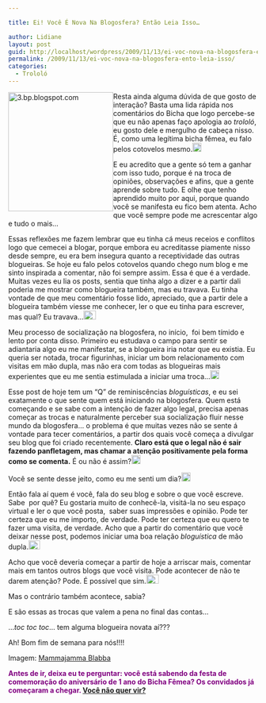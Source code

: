 ```yaml
---

title: Ei! Você É Nova Na Blogosfera? Então Leia Isso…

author: Lidiane
layout: post
guid: http://localhost/wordpress/2009/11/13/ei-voc-nova-na-blogosfera-ento-leia-isso/
permalink: /2009/11/13/ei-voc-nova-na-blogosfera-ento-leia-isso/
categories:
  - Trololó
---
```

[<img style="display: inline; margin-left: 0; margin-right: 0; border-width: 0;" title="3.bp.blogspot.com" src="http://www.trololodemulher.com.br/blog/wp-content/uploads/2009/11/3-bp_-blogspot-com_thumb.gif" border="0" alt="3.bp.blogspot.com" width="212" height="240" align="left" />](http://www.trololodemulher.com.br/blog/wp-content/uploads/2009/11/3-bp_-blogspot-com_.gif) Resta ainda alguma dúvida de que gosto de interação? Basta uma lida rápida nos comentários do Bicha que logo percebe-se que eu não apenas faço apologia ao _trololó_, eu gosto dele e mergulho de cabeça nisso. É, como uma legítima bicha fêmea, eu falo pelos cotovelos mesmo.[<img style="display: inline;" title="EmoticonBigSmile" src="http://www.trololodemulher.com.br/blog/wp-content/uploads/2009/11/emoticonbigsmile_thumb1.gif" alt="EmoticonBigSmile" width="18" height="18" />](http://www.trololodemulher.com.br/blog/wp-content/uploads/2009/11/emoticonbigsmile1.gif)

E eu acredito que a gente só tem a ganhar com isso tudo, porque é na troca de opiniões, observações e afins, que a gente aprende sobre tudo. E olhe que tenho aprendido muito por aqui, porque quando você se manifesta eu fico bem atenta. Acho que você sempre pode me acrescentar algo e tudo o mais…

Essas reflexões me fazem lembrar que eu tinha cá meus receios e conflitos logo que cemecei a blogar, porque embora eu acreditasse piamente nisso desde sempre, eu era bem insegura quanto a receptividade das outras blogueiras. Se hoje eu falo pelos cotovelos quando chego num blog e me sinto inspirada a comentar, não foi sempre assim. Essa é que é a verdade. Muitas vezes eu lia os posts, sentia que tinha algo a dizer e a partir dali poderia me mostrar como blogueira também, mas eu travava. Eu tinha vontade de que meu comentário fosse lido, apreciado, que a partir dele a blogueira também viesse me conhecer, ler o que eu tinha para escrever, mas qual? Eu travava…[<img style="display: inline;" title="EmoticonCrying" src="http://www.trololodemulher.com.br/blog/wp-content/uploads/2009/11/emoticoncrying_thumb.gif" alt="EmoticonCrying" width="25" height="18" />](http://www.trololodemulher.com.br/blog/wp-content/uploads/2009/11/emoticoncrying.gif)

Meu processo de socialização na blogosfera, no início,  foi bem tímido e lento por conta disso. Primeiro eu estudava o campo para sentir se adiantaria algo eu me manifestar, se a blogueira iria notar que eu existia. Eu queria ser notada, trocar figurinhas, iniciar um bom relacionamento com visitas em mão dupla, mas não era com todas as blogueiras mais experientes que eu me sentia estimulada a iniciar uma troca…[<img style="display: inline;" title="EmoticonSad" src="http://www.trololodemulher.com.br/blog/wp-content/uploads/2009/11/emoticonsad_thumb1.gif" alt="EmoticonSad" width="18" height="18" />](http://www.trololodemulher.com.br/blog/wp-content/uploads/2009/11/emoticonsad1.gif)

Esse post de hoje tem um “Q” de reminiscências _bloguísticas_, e eu sei exatamente o que sente quem está iniciando na blogosfera. Quem está começando e se sabe com a intenção de fazer algo legal, precisa apenas começar as trocas e naturalmente perceber sua socialização fluir nesse mundo da blogosfera… o problema é que muitas vezes não se sente á vontade para tecer comentários, a partir dos quais você começa a divulgar seu blog que foi criado recentemente. **Claro está que o legal não é sair fazendo panfletagem, mas chamar a atenção positivamente pela forma como se comenta.** É ou não é assim?[<img style="display: inline;" title="EmoticonEyebrow" src="http://www.trololodemulher.com.br/blog/wp-content/uploads/2009/11/emoticoneyebrow_thumb2.gif" alt="EmoticonEyebrow" width="18" height="18" />](http://www.trololodemulher.com.br/blog/wp-content/uploads/2009/11/emoticoneyebrow2.gif)

Você se sente desse jeito, como eu me senti um dia?[<img style="display: inline;" title="EmoticonConfused" src="http://www.trololodemulher.com.br/blog/wp-content/uploads/2009/11/emoticonconfused_thumb.gif" alt="EmoticonConfused" width="18" height="18" />](http://www.trololodemulher.com.br/blog/wp-content/uploads/2009/11/emoticonconfused.gif)

Então fala aí quem é você, fala do seu blog e sobre o que você escreve. Sabe  por quê? Eu gostaria muito de conhecê-la, visitá-la no seu espaço virtual e ler o que você posta,  saber suas impressões e opinião. Pode ter certeza que eu me importo, de verdade. Pode ter certeza que eu quero te fazer uma visita, de verdade. Acho que a partir do comentário que você deixar nesse post, podemos iniciar uma boa relação _bloguística_ de mão dupla.[<img style="display: inline;" title="EmoticonThumbsUp" src="http://www.trololodemulher.com.br/blog/wp-content/uploads/2009/11/emoticonthumbsup_thumb2.gif" alt="EmoticonThumbsUp" width="23" height="18" />](http://www.trololodemulher.com.br/blog/wp-content/uploads/2009/11/emoticonthumbsup2.gif)

Acho que você deveria começar a partir de hoje a arriscar mais, comentar mais em tantos outros blogs que você visita. Pode acontecer de não te darem atenção? Pode. É possível que sim.[<img style="display: inline;" title="EmoticonCrying" src="http://www.trololodemulher.com.br/blog/wp-content/uploads/2009/11/emoticoncrying_thumb1.gif" alt="EmoticonCrying" width="25" height="18" />](http://www.trololodemulher.com.br/blog/wp-content/uploads/2009/11/emoticoncrying1.gif)

Mas o contrário também acontece, sabia? [](http://www.trololodemulher.com.br/blog/wp-content/uploads/2009/11/emoticonhappy2.gif)

E são essas as trocas que valem a pena no final das contas…

…_toc toc toc_… tem alguma blogueira novata aí???

Ah! Bom fim de semana para nós!!!!

Imagem: [Mammajamma Blabba](http://aquestforbalance.blogspot.com/) 

<span style="color: #800080;">**Antes de ir, deixa eu te perguntar: você está sabendo da festa de comemoração do aniversário de 1 ano do Bicha Fêmea? Os convidados já começaram a chegar. <a href="http://www.trololodemulher.com.br/2009/11/06/comemorao-vista-no-bicha-fmea/">Você não quer vir?</a>**</span>